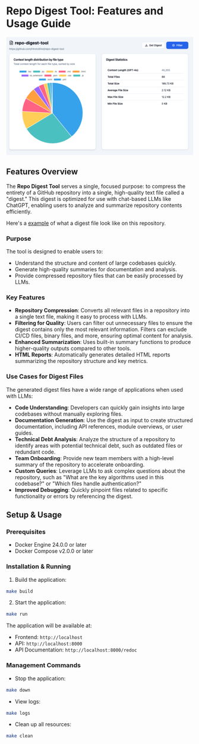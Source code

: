# Repo Digest Tool: Features and Usage Guide

![example](./examples/ScreenShot%202024-12-15%206.58.15.png)

## Features Overview

The **Repo Digest Tool** serves a single, focused purpose: to compress the entirety of a GitHub repository into a single, high-quality text file called a "digest." This digest is optimized for use with chat-based LLMs like ChatGPT, enabling users to analyze and summarize repository contents efficiently.

Here's a [example](./examples//HirotoShioi_repo-digest-tool_digest.txt) of what a digest file look like on this repository.

### Purpose

The tool is designed to enable users to:

- Understand the structure and content of large codebases quickly.
- Generate high-quality summaries for documentation and analysis.
- Provide compressed repository files that can be easily processed by LLMs.

### Key Features

- **Repository Compression**: Converts all relevant files in a repository into a single text file, making it easy to process with LLMs.
- **Filtering for Quality**: Users can filter out unnecessary files to ensure the digest contains only the most relevant information. Filters can exclude CI/CD files, binary files, and more, ensuring optimal content for analysis.
- **Enhanced Summarization**: Uses built-in summary functions to produce higher-quality outputs compared to other tools.
- **HTML Reports**: Automatically generates detailed HTML reports summarizing the repository structure and key metrics.

### Use Cases for Digest Files

The generated digest files have a wide range of applications when used with LLMs:

- **Code Understanding**: Developers can quickly gain insights into large codebases without manually exploring files.
- **Documentation Generation**: Use the digest as input to create structured documentation, including API references, module overviews, or user guides.
- **Technical Debt Analysis**: Analyze the structure of a repository to identify areas with potential technical debt, such as outdated files or redundant code.
- **Team Onboarding**: Provide new team members with a high-level summary of the repository to accelerate onboarding.
- **Custom Queries**: Leverage LLMs to ask complex questions about the repository, such as "What are the key algorithms used in this codebase?" or "Which files handle authentication?"
- **Improved Debugging**: Quickly pinpoint files related to specific functionality or errors by referencing the digest.

## Setup & Usage

### Prerequisites

- Docker Engine 24.0.0 or later
- Docker Compose v2.0.0 or later

### Installation & Running

1. Build the application:

```bash
make build
```

2. Start the application:

```bash
make run
```

The application will be available at:

- Frontend: `http://localhost`
- API: `http://localhost:8000`
- API Documentation: `http://localhost:8000/redoc`

### Management Commands

- Stop the application:

```bash
make down
```

- View logs:

```bash
make logs
```

- Clean up all resources:

```bash
make clean
```
